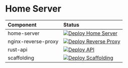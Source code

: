 # Home Server

| Component | Status |
| :--- | :--- |
| home-server | [![Deploy Home Server](https://github.com/duddu/home-server/actions/workflows/deploy-home-server.yml/badge.svg)](https://github.com/duddu/home-server/actions/workflows/deploy-home-server.yml) |
| nginx-reverse-proxy | [![Deploy Reverse Proxy](https://github.com/duddu/home-server/actions/workflows/deploy-nginx-reverse-proxy.yml/badge.svg)](https://github.com/duddu/home-server/actions/workflows/deploy-nginx-reverse-proxy.yml) |
| rust-api | [![Deploy API](https://github.com/duddu/home-server/actions/workflows/deploy-rust-api.yml/badge.svg)](https://github.com/duddu/home-server/actions/workflows/deploy-rust-api.yml) |
| scaffolding | [![Deploy Scaffolding](https://github.com/duddu/home-server/actions/workflows/deploy-scaffolding.yml/badge.svg)](https://github.com/duddu/home-server/actions/workflows/deploy-scaffolding.yml) |